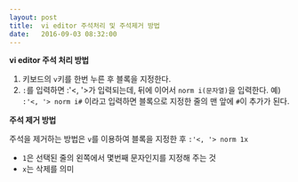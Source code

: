 ```yaml
---
layout: post
title:  vi editor 주석처리 및 주석제거 방법
date:   2016-09-03 08:32:00
---
```


**vi editor 주석 처리 방법**

1. 키보드의 `v`키를 한번 누른 후 블록을 지정한다.
2. `:`를 입력하면 :'\<, '\>가 입력되는데, 뒤에 이어서 `norm i(문자열)`을 입력한다.
예) `:'<, '> norm i#` 이라고 입력하면 블록으로 지정한 줄의 맨 앞에 `#`이 추가가 된다. 


**주석 제거 방법**

주석을 제거하는 방법은 `v`를 이용하여 블록을 지정한 후
`:'<, '> norm 1x`

- `1`은 선택된 줄의 왼쪽에서 몇번째 문자인지를 지정해 주는 것
- `x`는 삭제를 의미
